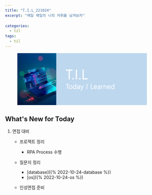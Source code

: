 ```yaml
---
title: "T.I.L_221024"
excerpt: "매일 매일의 나의 자취를 남겨보자"

categories:
  - til
tags:
  - til
---
```

<figure>
    <img src="/assets/images/til_image.png">
</figure>

## What's New for Today   

1. 면접 대비
    - 프로젝트 정리
        - RPA Process 수행

    - 질문지 정리
      - [database]({% 2022-10-24-database %})
      - [os]({% 2022-10-24-os %})

    - 인성면접 준비
